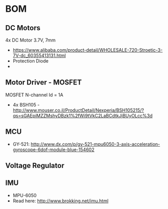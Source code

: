 # BOM

## DC Motors
4x DC Motor 3.7V, 7mm
* https://www.alibaba.com/product-detail/WHOLESALE-720-Stroetic-3-7V-dc_60355413131.html
* Protection Diode
* 
## Motor Driver - MOSFET 
MOSFET N-channel Id = 1A
* 4x BSH105 - http://www.mouser.co.il/ProductDetail/Nexperia/BSH105215/?qs=sGAEpiMZZMshyDBzk1%2fWi9tVkC2LaBCdtkJjBUyOLcc%3d




## MCU
* GY-521: http://www.dx.com/p/gy-521-mpu6050-3-axis-acceleration-gyroscope-6dof-module-blue-154602


## Voltage Regulator

## IMU
* MPU-6050
* Read here: http://www.brokking.net/imu.html

